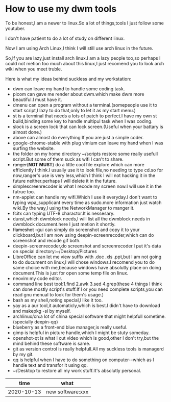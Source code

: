 # How to use my dwm tools

To be honest,I am a newer to linux.So a lot of things,tools I just follow some youtuber.

I don't have patient to do a lot of study on different linux.

Now I am using Arch Linux,I think I will still use arch linux in the future.

So,If you are lazy,just install arch linux.I am a lazy people too,so perhaps I could not metion too much about this linux,I just recomend you to look arch wiki when you meet truble.

Here is what my ideas behind suckless and my workstation:

- dwm can leave my hand to handle some coding task.
- picom can gave me render about dwm.which make dwm more beautiful.I must have it.
- dmenu can open a program without a terminal.(somepeople use it to start script,I lazy to do that,only to let it as my start menu.)
- st is a terminal that needs a lots of patch to perfect.I have my own st build,binding some key to handle multipul task when I was coding.
- slock is a screen lock that can lock screen.(Useful when your battary is almost done.)
- above can almost do everything If you are just a simple coder.
- google-chrome-stable with plug vimium can leave my hand when I was surfing the website.
- the folder on my home directory ~/scripts restore some really usefull script.But some of them suck as wifi I can't to share.
- <del>ranger</del>(**NOT MUST**) do a little cool file explore which can more efficiently I think.I usually use it to look file,no needing to type cd.so for now,ranger's use is very less,which I think I will not hacking it in the future neither.perhaps I will delete it in the future.
- simplescreenrecoder is what I recode my screen now.I will use it in the futrue too.
- nm-applet can handle my wifi.Which I use it everyday.I don't want to typing wpa_supplicant every time as sudo.more information just watch wiki.By the way,I using the NetworkManager to manger it.
- fcitx can typing UTF-8 charactor.It is nessesary.
- dunst,which dwmblock needs,I will list all the dwmblock needs in dwmblock document.here I just metion it shortly.
- <del>flameshot</del> -gui can simply do screenshot and copy it to your clickboard,but I am now using deepin-screenrecoder,which can do screenshot and recode gif both.
- deepin-screenrecoder,do screenshot and screenrecoder.I put it's data on special directory:~/Desktop/Pictures
- LibreOffice can let me view suffix with .doc .xls .ppt,but I am not going to do ducument on linux,I will chose windows.I recomend you to do same choice with me,because windows have absolutly place on doing document.This is just for open some temp file on linux.
- neovim:my code editor.
- command line best tool:1.find 2.awk 3.sed 4.grep(these 4 things I think can done mostly script's stuff.If I or you need complete scripts,you can read gnu menual to look for them's usage.)
- bash as my shell,noting special,I like it too.
- yay as a aur tool,it automaticly,which is best.I didn't have to download and makepkg -si by myself.
- archlinux/cn:a lot of china special software that might helpfull sometime.(specially deepin-qq)
- blueberry as a front-end blue manager,is really useful.
- gimp is helpful in picture handle,which I might be stuty someday.
- openshot-qt is what I cut video which is good,other I don't try,but the mind behind these software is same.
- git as version control is really helpfull.All my suckless tools is managerd by my git.
- qq is helpful when I have to do something on computer--which as I handle text and transfor it using qq.
- ~/Desktop to restore all my work stuff.It's absolutly personal.

| time       | what             |
|------------|------------------|
| 2020-10-13 | new software:xxx |
